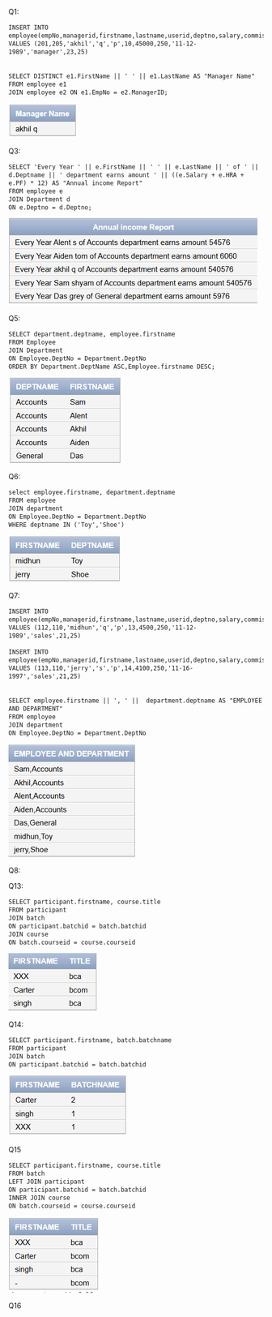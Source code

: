 Q1: 
```
INSERT INTO employee(empNo,managerid,firstname,lastname,userid,deptno,salary,commission,joiningdate,designation,hra,pf) VALUES (201,205,'akhil','q','p',10,45000,250,'11-12-1989','manager',23,25)


SELECT DISTINCT e1.FirstName || ' ' || e1.LastName AS "Manager Name"
FROM employee e1
JOIN employee e2 ON e1.EmpNo = e2.ManagerID;
```
![Alt text](/Assignment4/img/1.png "student")

Q3: 
```
SELECT 'Every Year ' || e.FirstName || ' ' || e.LastName || ' of ' || d.Deptname || ' department earns amount ' || ((e.Salary + e.HRA + e.PF) * 12) AS "Annual income Report"
FROM employee e
JOIN Department d 
ON e.Deptno = d.Deptno;
```
![Alt text](/Assignment4/img/2.png "student")


Q5:
```
SELECT department.deptname, employee.firstname 
FROM Employee 
JOIN Department 
ON Employee.DeptNo = Department.DeptNo
ORDER BY Department.DeptName ASC,Employee.firstname DESC;  
```
![Alt text](/Assignment4/img/5.png "student")

Q6: 
```
select employee.firstname, department.deptname 
FROM employee
JOIN department 
ON Employee.DeptNo = Department.DeptNo
WHERE deptname IN ('Toy','Shoe')

```
![Alt text](/Assignment4/img/6.png "student")


Q7:

```
INSERT INTO employee(empNo,managerid,firstname,lastname,userid,deptno,salary,commission,joiningdate,designation,hra,pf) VALUES (112,110,'midhun','q','p',13,4500,250,'11-12-1989','sales',21,25)

INSERT INTO employee(empNo,managerid,firstname,lastname,userid,deptno,salary,commission,joiningdate,designation,hra,pf) VALUES (113,110,'jerry','s','p',14,4100,250,'11-16-1997','sales',21,25)


SELECT employee.firstname || ', ' ||  department.deptname AS "EMPLOYEE AND DEPARTMENT"
FROM employee 
JOIN department 
ON Employee.DeptNo = Department.DeptNo
```
![Alt text](/Assignment4/img/7.png "student")


Q8: 

Q13:
```
SELECT participant.firstname, course.title 
FROM participant 
JOIN batch 
ON participant.batchid = batch.batchid 
JOIN course 
ON batch.courseid = course.courseid
```
![Alt text](/Assignment4/img/13.png "student")


Q14:
```
SELECT participant.firstname, batch.batchname 
FROM participant 
JOIN batch 
ON participant.batchid = batch.batchid 
```

![Alt text](/Assignment4/img/14.png "student")

Q15
```
SELECT participant.firstname, course.title 
FROM batch 
LEFT JOIN participant 
ON participant.batchid = batch.batchid 
INNER JOIN course 
ON batch.courseid = course.courseid
```
![Alt text](/Assignment4/img/15.png "student")


Q16
```

```

